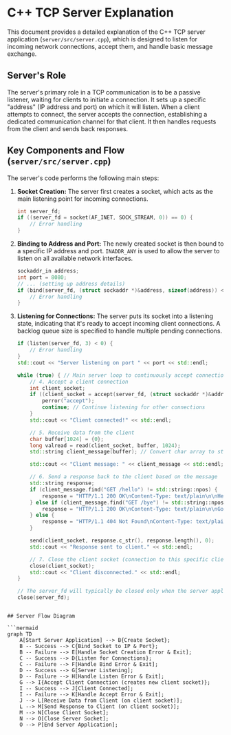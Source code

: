 # C++ TCP Server Explanation

This document provides a detailed explanation of the C++ TCP server application (`server/src/server.cpp`), which is designed to listen for incoming network connections, accept them, and handle basic message exchange.

## Server's Role

The server's primary role in a TCP communication is to be a passive listener, waiting for clients to initiate a connection. It sets up a specific "address" (IP address and port) on which it will listen. When a client attempts to connect, the server accepts the connection, establishing a dedicated communication channel for that client. It then handles requests from the client and sends back responses.

## Key Components and Flow (`server/src/server.cpp`)

The server's code performs the following main steps:

1.  **Socket Creation:** The server first creates a socket, which acts as the main listening point for incoming connections.

    ```cpp
    int server_fd;
    if ((server_fd = socket(AF_INET, SOCK_STREAM, 0)) == 0) {
        // Error handling
    }
    ```

2.  **Binding to Address and Port:** The newly created socket is then bound to a specific IP address and port. `INADDR_ANY` is used to allow the server to listen on all available network interfaces.

    ```cpp
    sockaddr_in address;
    int port = 8080;
    // ... (setting up address details)
    if (bind(server_fd, (struct sockaddr *)&address, sizeof(address)) < 0) {
        // Error handling
    }
    ```

3.  **Listening for Connections:** The server puts its socket into a listening state, indicating that it's ready to accept incoming client connections. A backlog queue size is specified to handle multiple pending connections.

    ```cpp
    if (listen(server_fd, 3) < 0) {
        // Error handling
    }
    std::cout << "Server listening on port " << port << std::endl;

    while (true) { // Main server loop to continuously accept connections
        // 4. Accept a client connection
        int client_socket;
        if ((client_socket = accept(server_fd, (struct sockaddr *)&address, &addrlen)) < 0) {
            perror("accept");
            continue; // Continue listening for other connections
        }
        std::cout << "Client connected!" << std::endl;

        // 5. Receive data from the client
        char buffer[1024] = {0};
        long valread = read(client_socket, buffer, 1024);
        std::string client_message(buffer); // Convert char array to std::string

        std::cout << "Client message: " << client_message << std::endl;

        // 6. Send a response back to the client based on the message
        std::string response;
        if (client_message.find("GET /hello") != std::string::npos) {
            response = "HTTP/1.1 200 OK\nContent-Type: text/plain\n\nHello, World!\n";
        } else if (client_message.find("GET /bye") != std::string::npos) {
            response = "HTTP/1.1 200 OK\nContent-Type: text/plain\n\nGoodbye!\n";
        } else {
            response = "HTTP/1.1 404 Not Found\nContent-Type: text/plain\n\nUnknown endpoint\n";
        }

        send(client_socket, response.c_str(), response.length(), 0);
        std::cout << "Response sent to client." << std::endl;

        // 7. Close the client socket (connection to this specific client)
        close(client_socket);
        std::cout << "Client disconnected." << std::endl;
    }

    // The server_fd will typically be closed only when the server application is shut down.
    close(server_fd);
```

## Server Flow Diagram

```mermaid
graph TD
    A[Start Server Application] --> B{Create Socket};
    B -- Success --> C{Bind Socket to IP & Port};
    B -- Failure --> E[Handle Socket Creation Error & Exit];
    C -- Success --> D{Listen for Connections};
    C -- Failure --> F[Handle Bind Error & Exit];
    D -- Success --> G[Server Listening];
    D -- Failure --> H[Handle Listen Error & Exit];
    G --> I{Accept Client Connection (creates new client socket)};
    I -- Success --> J[Client Connected];
    I -- Failure --> K[Handle Accept Error & Exit];
    J --> L[Receive Data from Client (on client socket)];
    L --> M[Send Response to Client (on client socket)];
    M --> N[Close Client Socket];
    N --> O[Close Server Socket];
    O --> P[End Server Application];
```
